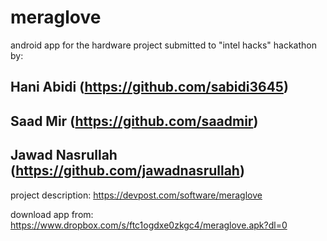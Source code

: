 # meraglove
android app for the hardware project submitted to "intel hacks" hackathon by:

## Hani Abidi (https://github.com/sabidi3645)
## Saad Mir (https://github.com/saadmir)
## Jawad Nasrullah (https://github.com/jawadnasrullah)

project description: https://devpost.com/software/meraglove

download app from: https://www.dropbox.com/s/ftc1ogdxe0zkgc4/meraglove.apk?dl=0
